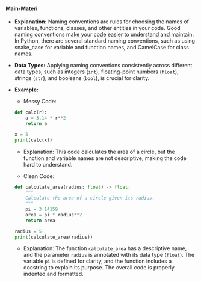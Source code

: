 #### Main-Materi
- **Explanation:** Naming conventions are rules for choosing the names of variables, functions, classes, and other entities in your code. Good naming conventions make your code easier to understand and maintain. In Python, there are several standard naming conventions, such as using snake_case for variable and function names, and CamelCase for class names.
- **Data Types:** Applying naming conventions consistently across different data types, such as integers (`int`), floating-point numbers (`float`), strings (`str`), and booleans (`bool`), is crucial for clarity.

- **Example:**
    - Messy Code:
    ```python
    def calc(r):
        a = 3.14 * r**2
        return a

    x = 5
    print(calc(x))
    ```

    - Explanation: This code calculates the area of a circle, but the function and variable names are not descriptive, making the code hard to understand.

    - Clean Code:
    ```python
    def calculate_area(radius: float) -> float:
        """
        Calculate the area of a circle given its radius.
        """
        pi = 3.14159
        area = pi * radius**2
        return area

    radius = 5
    print(calculate_area(radius))
    ```

    - Explanation: The function `calculate_area` has a descriptive name, and the parameter `radius` is annotated with its data type (`float`). The variable `pi` is defined for clarity, and the function includes a docstring to explain its purpose. The overall code is properly indented and formatted.
